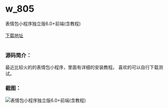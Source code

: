 # w_805
表情包小程序独立版6.0+前端(含教程)
<br/></br>
[下载地址](https://www.uuid2.com/805.html "下载地址")
<br/></br>
<h3>源码简介：</h3>
<p>最近比较火的的表情包小程序，里面有详细的安装教程。
喜欢的可以自行下载测试。<p>
<h3>截图：</h3>
<img src="https://www.uuid2.com/wp-content/uploads/img/202105/e0a82bc434.jpg" alt="表情包小程序独立版6.0+前端(含教程)">
